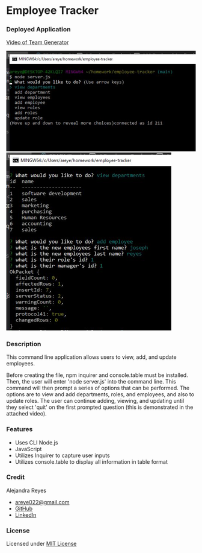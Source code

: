 # Employee Tracker

### Deployed Application 

[Video of Team Generator](https://drive.google.com/file/d/1cBS8kHBCvfcbWyq_U-khE6j64lIoTCsl/view)

![Screenshot of generator](./assets/image1.JPG)
![Screenshot of generator](./assets/image2.JPG)


### Description 
This command line application allows users to view, add, and update employees.

Before creating the file, npm inquirer and console.table must be installed. Then, the user will enter 'node server.js' into the command line. This command will then prompt a series of options that can be performed. The options are to view and add departments, roles, and employees, and also to update roles. The user can continue adding, viewing, and updating until they select 'quit' on the first prompted question (this is demonstrated in the attached video).

### Features
* Uses CLI Node.js 
* JavaScript   
* Utilizes Inquirer to capture user inputs 
* Utilizes console.table to display all information in table format

### Credit
Alejandra Reyes
* areye022@gmail.com
* [GitHub](https://github.com/areye022)
* [LinkedIn](https://www.linkedin.com/in/alejandrareyes022/)

### License
Licensed under [MIT License](./LICENSE)
